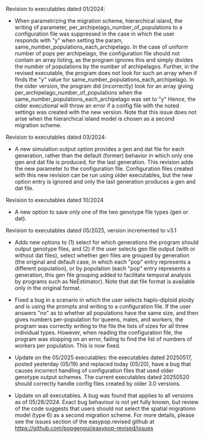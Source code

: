 Revision to executables dated 01/2024:
- When parametrizing the migration scheme, hierarchical island, the writing of parameter, per_archipelago_number_of_populations to a configuration file was suppressed in the case in which the user responds  with "y" when setting the param, same_number_populations_each_archipelago.  In the case of uniform number of pops per archipelago, the configuration file should not contain an array listing, as the program ignores this and simply divides the number of populations by the number of archipelagos.  Further, in the revised executable, the program does not look for such an array when if finds the "y" value for same_number_populations_each_archipelago.  In the older version, the program did (incorrectly) look for an array giving per_archipelago_number_of_populations when the same_number_populations_each_archipelago was set to "y"  Hence, the older executional will throw an error if a config file with the noted settings was created with the new version. Note that this issue does not arise when the hierarchical island model is chosen as a second migration scheme.


Revision to executables dated 03/2024:
- A new simulation output option provides a gen and dat file for each generation, rather than the default (former) behavior in which only one gen and dat file is produced, for the last generation.  This revision adds the new parameter to the configuration file.  Configuration files created with this new revision can be run using older executables, but the new option entry is ignored and only the last generation produces a gen and dat file.  


Revision to executables dated 10/2024
- A new option to save only one of the two genotype file types (gen or dat).

Revision to executables dated 05/2025, version incremented to v3.1
- Adds new options to (1) select for which generations the program should output genotype files, and (2) if the user selects gen file output (with or without dat files), select whether gen files are grouped by generation (the original and default case, in which each "pop" entry represents a different population), or by population (each "pop" entry represents a generation, this gen file grouping added to facilitate temporal analysis by programs such as NeEstimator).  Note that dat file format is available only in the original format.
- Fixed a bug in a scenario in which the user selects haplo-diploid ploidy and is using the prompts and writing to a configuration file.  If the user answers "no" as to whether all populations have the same size, and then gives numbers per-population for queens, males, and workers, the program was correctly writing to the file the lists of sizes for all three individual types. However, when reading the configuration file, the program was stopping on an error, failing to find the list of numbers of workers per population.  This is now fixed.
 - Update on the 05/2025 executables:  the executables dated 20250517, posted yesterday (05/19) and replaced today (05/20), have a bug that causes incorrect handling of configuration files that used older genotype output schemes.  The current executables dated 20250520 should correctly handle config files created by older 3.0 versions.

 - Update on all executables.  A bug was found that applies to all versions as of 05/28/2024.  Exact bug behaviour is not yet fully known, but review of the code suggests that users should not select the spatial migrationn model (type 6) as a second migration scheme.  For more details, please see the issues section of the easypop.revised github at https://github.com/popgengui/easypop-revised/issues


